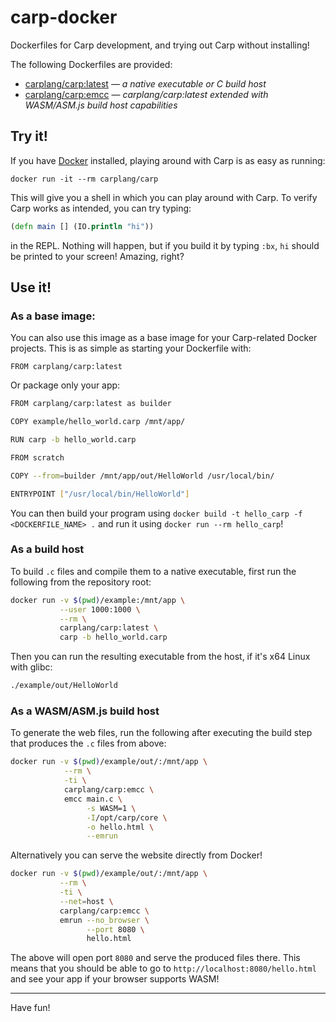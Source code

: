 # carp-docker

Dockerfiles for Carp development, and trying out Carp without installing!

The following Dockerfiles are provided:

- [carplang/carp:latest](Dockerfile) — *a native executable or C build host*
- [carplang/carp:emcc](Dockerfile.emcc) — *carplang/carp:latest extended with WASM/ASM.js build host capabilities*

## Try it!

If you have [Docker](https://www.docker.com/) installed, playing around with
Carp is as easy as running:

```
docker run -it --rm carplang/carp
```

This will give you a shell in which you can play around with Carp. To verify
Carp works as intended, you can try typing:

```clojure
(defn main [] (IO.println "hi"))
```

in the REPL. Nothing will happen, but if you build it by typing `:bx`, `hi`
should be printed to your screen! Amazing, right?

## Use it!

### As a base image:

You can also use this image as a base image for your Carp-related Docker
projects. This is as simple as starting your Dockerfile with:

```
FROM carplang/carp:latest
```

Or package only your app:

```bash
FROM carplang/carp:latest as builder

COPY example/hello_world.carp /mnt/app/

RUN carp -b hello_world.carp

FROM scratch

COPY --from=builder /mnt/app/out/HelloWorld /usr/local/bin/

ENTRYPOINT ["/usr/local/bin/HelloWorld"]
```

You can then build your program using `docker build -t hello_carp -f
<DOCKERFILE_NAME> .` and run it using `docker run --rm hello_carp`!

### As a build host

To build `.c` files and compile them to a native executable, first run the
following from the repository root:

```bash
docker run -v $(pwd)/example:/mnt/app \
           --user 1000:1000 \
           --rm \
           carplang/carp:latest \
           carp -b hello_world.carp
```

Then you can run the resulting executable from the host, if it's x64 Linux with
glibc:

```bash
./example/out/HelloWorld
```

### As a WASM/ASM.js build host

To generate the web files, run the following after executing the build step that
produces the `.c` files from above:

```bash
docker run -v $(pwd)/example/out/:/mnt/app \
            --rm \
            -ti \
            carplang/carp:emcc \
            emcc main.c \
                 -s WASM=1 \
                 -I/opt/carp/core \
                 -o hello.html \
                 --emrun
```

Alternatively you can serve the website directly from Docker!

```bash
docker run -v $(pwd)/example/out/:/mnt/app \
           --rm \
           -ti \
           --net=host \
           carplang/carp:emcc \
           emrun --no_browser \
                 --port 8080 \
                 hello.html
```

The above will open port `8080` and serve the produced files there. This means
that you should be able to go to `http://localhost:8080/hello.html` and see your
app if your browser supports WASM!

<hr/>

Have fun!
